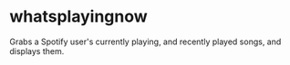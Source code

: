 # whatsplayingnow

Grabs a Spotify user's currently playing, and recently played songs, and displays them.
